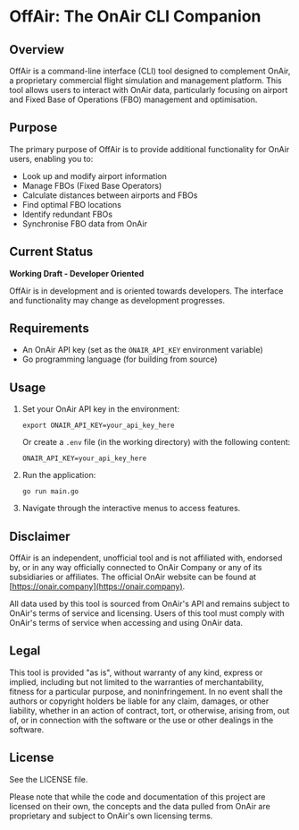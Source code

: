 # OffAir: The OnAir CLI Companion

## Overview
OffAir is a command-line interface (CLI) tool designed to complement OnAir, a proprietary commercial flight simulation and management platform. This tool allows users to interact with OnAir data, particularly focusing on airport and Fixed Base of Operations (FBO) management and optimisation.

## Purpose
The primary purpose of OffAir is to provide additional functionality for OnAir users, enabling you to:
- Look up and modify airport information
- Manage FBOs (Fixed Base Operators)
- Calculate distances between airports and FBOs
- Find optimal FBO locations
- Identify redundant FBOs
- Synchronise FBO data from OnAir

## Current Status
**Working Draft - Developer Oriented**

OffAir is in development and is oriented towards developers. The interface and functionality may change as development progresses.

## Requirements
- An OnAir API key (set as the `ONAIR_API_KEY` environment variable)
- Go programming language (for building from source)

## Usage
1. Set your OnAir API key in the environment:
   ```
   export ONAIR_API_KEY=your_api_key_here
   ```
   Or create a `.env` file (in the working directory) with the following content:
   ```
   ONAIR_API_KEY=your_api_key_here
   ```

2. Run the application:
   ```
   go run main.go
   ```

3. Navigate through the interactive menus to access features.

## Disclaimer
OffAir is an independent, unofficial tool and is not affiliated with, endorsed by, or in any way officially connected to OnAir Company or any of its subsidiaries or affiliates. The official OnAir website can be found at [https://onair.company](https://onair.company).

All data used by this tool is sourced from OnAir's API and remains subject to OnAir's terms of service and licensing. Users of this tool must comply with OnAir's terms of service when accessing and using OnAir data.

## Legal
This tool is provided "as is", without warranty of any kind, express or implied, including but not limited to the warranties of merchantability, fitness for a particular purpose, and noninfringement. In no event shall the authors or copyright holders be liable for any claim, damages, or other liability, whether in an action of contract, tort, or otherwise, arising from, out of, or in connection with the software or the use or other dealings in the software.

## License
See the LICENSE file.

Please note that while the code and documentation of this project are licensed on their own, the concepts and the data pulled from OnAir are proprietary and subject to OnAir's own licensing terms.
